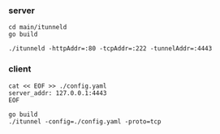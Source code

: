 
### server ###

```
cd main/itunneld
go build

./itunneld -httpAddr=:80 -tcpAddr=:222 -tunnelAddr=:4443
```

### client ###

```
cat << EOF >> ./config.yaml
server_addr: 127.0.0.1:4443
EOF

go build
./itunnel -config=./config.yaml -proto=tcp
```